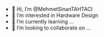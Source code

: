 - 👋 Hi, I’m @MehmetSinanTAHTACI
- 👀 I’m interested in Hardware Design
- 🌱 I’m currently learning ...
- 💞️ I’m looking to collaborate on ...
<!---
MehmetSinanTAHTACI/MehmetSinanTAHTACI is a ✨ special ✨ repository because its `README.md` (this file) appears on your GitHub profile.
You can click the Preview link to take a look at your changes.
--->
